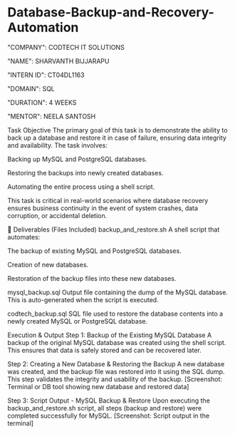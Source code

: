 # Database-Backup-and-Recovery-Automation

"COMPANY": CODTECH IT SOLUTIONS

"NAME": SHARVANTH BIJJARAPU

"INTERN ID": CT04DL1163 

"DOMAIN": SQL

"DURATION": 4 WEEKS

"MENTOR": NEELA SANTOSH

Task Objective
The primary goal of this task is to demonstrate the ability to back up a database and restore it in case of failure, ensuring data integrity and availability. The task involves:

Backing up MySQL and PostgreSQL databases.

Restoring the backups into newly created databases.

Automating the entire process using a shell script.

This task is critical in real-world scenarios where database recovery ensures business continuity in the event of system crashes, data corruption, or accidental deletion.

📁 Deliverables (Files Included)
backup_and_restore.sh
A shell script that automates:

The backup of existing MySQL and PostgreSQL databases.

Creation of new databases.

Restoration of the backup files into these new databases.

mysql_backup.sql
Output file containing the dump of the MySQL database. This is auto-generated when the script is executed.

codtech_backup.sql
SQL file used to restore the database contents into a newly created MySQL or PostgreSQL database.

Execution & Output
Step 1: Backup of the Existing MySQL Database
A backup of the original MySQL database was created using the shell script. This ensures that data is safely stored and can be recovered later.


Step 2: Creating a New Database & Restoring the Backup
A new database was created, and the backup file was restored into it using the SQL dump. This step validates the integrity and usability of the backup.
[Screenshot: Terminal or DB tool showing new database and restored data]

Step 3: Script Output - MySQL Backup & Restore
Upon executing the backup_and_restore.sh script, all steps (backup and restore) were completed successfully for MySQL.
[Screenshot: Script output in the terminal]
